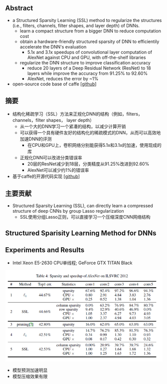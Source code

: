 ## Abstract

- a Structured Sparsity Learning (SSL) method to regularize the structures (i.e., filters, channels, filter shapes, and layer depth) of DNNs.
	- learn a compact structure from a bigger DNN to reduce computation cost
	- obtain a hardware-friendly structured sparsity of DNN to efficientily accelerate the DNN's evaluation
		- 5.1x and 3.1x speedups of convolutional layer computation of AlexNet against CPU and GPU, with off-the-shelf libraries
	- regularize the DNN structure to improve classification accuracy
		- reduce 20 layers of a Deep Residual Network (ResNet) to 18 layers while improve the accuracy from 91.25% to 92.60%
		- AlexNet, reduces the error by ~1%
- open-source code base of caffe [[github](https://github.com/wenwei202/caffe/tree/scnn)]

## 摘要

- 结构化稀疏学习（SSL）方法来正规化DNN的结构（例如，filters，channels，filter shapes， layer depth）
	- 从一个大的DNN学习一个紧凑的结构，以减少计算开销
	- 可以获得一个具有硬件友好的结构化的稀疏模式的DNN，从而可以高效地加速DNN的评测
		- 在CPU和GPU上，卷积网络分别能获得5.1x和3.1x的加速，使用现成的库
	- 正规化DNN可以改进分类错误率
		- 20层的ResNet减少到18层，分类精度从91.25%改进到92.60%
		- AlexNet可以减少约1%的错误率
- 基于caffe的开源代码实现 [[github](https://github.com/wenwei202/caffe/tree/scnn)]

## 主要贡献

- Structured Sparsity Learning (SSL), can directly learn a compressed structure of deep CNNs by group Lasso regularization
	- SSL使用分组Lasso正则，可以直接学习一个压缩深度CNN网络结构

## Structured Sparisity Learning Method for DNNs

## Experiments and Results

- Intel Xeon E5-2630 CPU单线程; GeForce GTX TITAN Black

![](images/ssl_results_1.png)

- 模型预测加速明显
- 模型压缩效果有限

